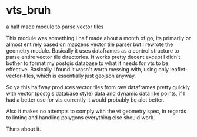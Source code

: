 # vts_bruh
a half made module to parse vector tiles 

This module was something I half made about a month of go, its primarily or almost entirely based on mapzens vector tile parser but I rewrote the geometry module. Basically it uses dataframes as a control structure to parse entire vector tile directories. It works pretty decent except I didn't bother to format my postgis database to what it needs for vts to be effective. Basically I found it wasn't worth messing with, using only leaflet-vector-tiles, which is essentially just geojson anyway.

So ya this halfway produces vector tiles from raw dataframes pretty quickly with vector (postgis database style) data and dynamic data like points, if I had a better use for vts currently it would probably be alot better.

Also it makes no attempts to comply with the vt geometry spec, in regards to linting and handling polygons everything else should work.

Thats about it.
